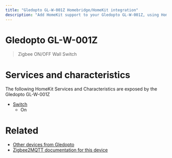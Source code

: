 ```yaml
---
title: "Gledopto GL-W-001Z Homebridge/HomeKit integration"
description: "Add HomeKit support to your Gledopto GL-W-001Z, using Homebridge, Zigbee2MQTT and homebridge-z2m."
---
```

<!---
This file has been GENERATED using src/docgen/docgen.ts
DO NOT EDIT THIS FILE MANUALLY!
-->
# Gledopto GL-W-001Z
> Zigbee ON/OFF Wall Switch


# Services and characteristics
The following HomeKit Services and Characteristics are exposed by
the Gledopto GL-W-001Z

* [Switch](../../switch.md)
  * On


# Related
* [Other devices from Gledopto](../index.md#gledopto)
* [Zigbee2MQTT documentation for this device](https://www.zigbee2mqtt.io/devices/GL-W-001Z.html)